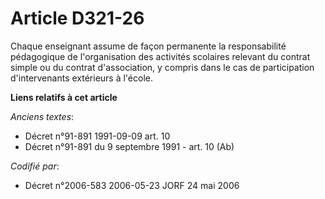 # Article D321-26

Chaque enseignant assume de façon permanente la responsabilité pédagogique de l'organisation des activités scolaires relevant
du contrat simple ou du contrat d'association, y compris dans le cas de participation d'intervenants extérieurs à l'école.

**Liens relatifs à cet article**

_Anciens textes_:

  - Décret n°91-891 1991-09-09 art. 10
  - Décret n°91-891 du 9 septembre 1991 - art. 10 (Ab)

_Codifié par_:

  - Décret n°2006-583 2006-05-23 JORF 24 mai 2006
